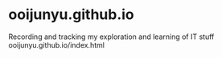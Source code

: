 # ooijunyu.github.io
Recording and tracking my exploration and learning of IT stuff
ooijunyu.github.io/index.html
